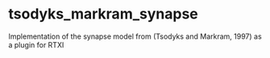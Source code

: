# tsodyks_markram_synapse
Implementation of the synapse model from (Tsodyks and Markram, 1997) as a plugin for RTXI
